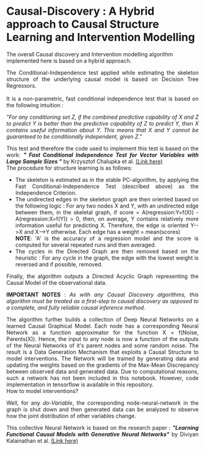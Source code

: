 # Causal-Discovery : A Hybrid approach to Causal Structure Learning and Intervention Modelling

The overall Causal discovery and Intervention modelling algorithm implemented here is based on a hybrid approach.

<div style="text-align: justify">The Conditional-Independence test applied while estimating the skeleton structure of the underlying causal model is based on Decision Tree Regressors.</div><br>

<div style="text-align: justify">It is a non-parametric, fast conditional independence test that is based on the following intuition : <br>
 
<i> "For any conditioning set Z, if the combined predictive capability of X and Z to predict Y is better than the predictive capability of Z to predict Y, then X contains useful information about Y. This means that X and Y cannot be guaranteed to be conditionally independent, given Z." </i></div>

<div style="text-align: justify"> This test and therefore the code used to implement this test is based on the work: <b><i>" Fast Conditional Independence Test for Vector Variables with Large Sample Sizes "</b></i> by Krzysztof Chalupka et al. <a href="https://arxiv.org/pdf/1804.02747.pdf"> (Link here) </a><br>
    
<div style="text-align: justify">The procedure for structure learning is as follows: </div>

<ul>
    <li>The skeleton is estimated as in the stable PC-algorithm, by applying the Fast Conditional-Independence Test (described above) as the Independence Criterion.</li>
    <li>The undirected edges in the skeleton graph are then oriented based on the following logic : For any two nodes X and Y, with an undirected edge between them, in the skeletal graph, if score = A(regression:Y=f(X)) - A(regression:X=f(Y)) > 0, then, on average, Y contains relatively more information useful for predicting X. Therefore, the edge is oriented Y-->X and X-->Y otherwise. Each edge has a weight = mean(scores) <br> <b>NOTE</b>: 'A' is the accuracy of a regression model and the score is computed for several repeated runs and then averaged. </li>
    <li>The cycles in the Directed Graph are then removed based on the heuristic : For any cycle in the graph, the edge with the lowest weight is reversed and if possible, removed.
    </li>
</ul>

Finally, the algorithm outputs a Directed Acyclic Graph representing the Causal Model of the observational data. 

<b>IMPORTANT NOTES</b> : <i>As with any Causal Discovery algorithms, this algorithm must be treated as a first-step to causal discovery as opposed to a complete, and fully reliable causal inference method.</i>

<div style="text-align: justify"> The algorithm further builds a collection of Deep Neural Networks on a learned Causal Graphical Model. Each node has a corresponding Neural Network as a function approximator for the function X = f(Noise, Parents(X)). Hence, the input to any node is now a function of the outputs of the Neural Networks of it's parent nodes and some random noise. The result is a Data Generation Mechanism that exploits a Causal Structure to model interventions. The Network will be trained by generating data and updating the weights based on the gradients of the Max-Mean Discrepancy between observed data and generated data. Due to computational reasons, such a network has not been included in this notebook. However, code implementation in tensorflow is available in this repository.</div>
 
<div style="text-align: justify"> How to model interventions? 
    
   Well, for any <i>do-Variable</i>, the corresponding node-neural-network in the graph is shut down and then generated data can be analyzed to observe how the joint distribution of other variables change.</div>
  
<div style="text-align: justify"> This collective Neural Network is based on the research paper : <b><i>"Learning Functional Causal Models with Generative Neural Networks"</b></i> by Diviyan Kalainathan et al. <a href="https://arxiv.org/pdf/1709.05321.pdf"> (Link here) </a><br></div>
